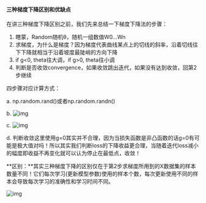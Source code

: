 #### 三种梯度下降区别和优缺点

在讲三种梯度下降区别之前，我们先来总结一下梯度下降法的步骤：

1. 瞎蒙，Random随机θ，随机一组数值W0…Wn
2. 求梯度，为什么是梯度？因为梯度代表曲线某点上的切线的斜率，沿着切线往下下降就相当于沿着坡度最陡峭的方向下降
3. if g<0, theta往大调，if g>0, theta往小调
4. 判断是否收敛convergence，如果收敛跳出迭代，如果没有达到收敛，回第2步继续

四步骤对应计算方式：

a. np.random.rand()或者np.random.randn()

b. ![img](https://www.itbaizhan.com/wiki/imgs/wps634.png)

c. ![img](https://www.itbaizhan.com/wiki/imgs/wps635.png)

d. 判断收敛这里使用g=0其实并不合理，因为当损失函数是非凸函数的话g=0有可能是极大值对吗！所以其实我们判断loss的下降收益更合理，当随着迭代loss减小的幅度即收益不再变化就可以认为停止在最低点，收敛！

**区别：**其实三种梯度下降的区别仅在于第2步求梯度所用到的X数据集的样本数量不同！它们每次学习(更新模型参数)使用的样本个数，每次更新使用不同的样本会导致每次学习的准确性和学习时间不同。

![img](https://www.itbaizhan.com/wiki/imgs/wps636.jpg)
